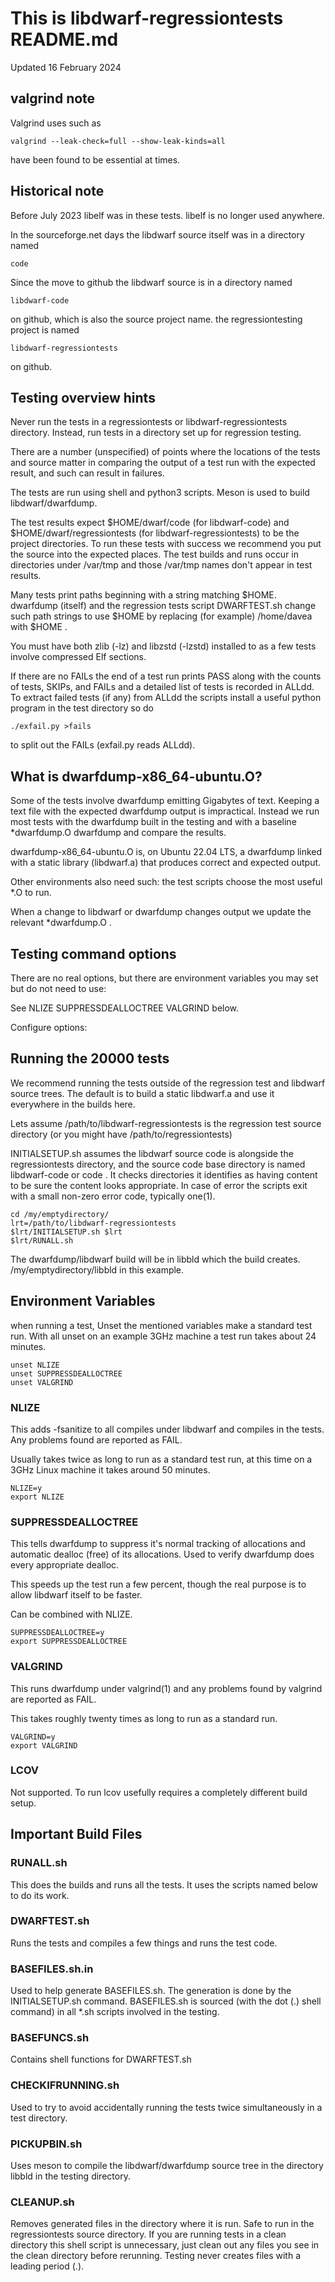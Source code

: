 # This is libdwarf-regressiontests README.md

Updated 16 February 2024

## valgrind note

Valgrind uses  such as

    valgrind --leak-check=full --show-leak-kinds=all

have been found to be essential at times.

## Historical note

Before July 2023 libelf was in these tests.
libelf is no longer used anywhere.

In the sourceforge.net days the libdwarf source itself
was in a directory named 

    code

Since the move to
github the libdwarf source is in a directory
named 

    libdwarf-code

on github, which is also the
source project name. the regressiontesting project is
named 

    libdwarf-regressiontests

on github.

## Testing overview hints

Never run the tests in a regressiontests or libdwarf-regressiontests
directory. Instead, run tests in a directory set up for
regression testing.

There are a number (unspecified) 
of points where the locations of the tests and source matter
in comparing the output of a test run with the expected result,
and such can result in failures.

The tests are run using shell and python3
scripts.   Meson is used to build libdwarf/dwarfdump.

The test results expect $HOME/dwarf/code (for libdwarf-code)
and $HOME/dwarf/regressiontests 
(for libdwarf-regressiontests) to be the
project directories.
To run these tests with
success we recommend you put the
source into the expected places.
The test builds and runs  occur in directories
under /var/tmp and those /var/tmp names don't appear
in test results.

Many tests print paths beginning with a string matching
$HOME.  dwarfdump (itself) and the regression tests script
DWARFTEST.sh change such path strings to use $HOME by
replacing (for example) /home/davea with $HOME  .

You must have both zlib (-lz) and libzstd (-lzstd) installed to
as a few tests involve compressed Elf sections.

If there are no FAILs the end of a test run
prints PASS along with the counts of tests, SKIPs,
and FAILs and a detailed list of tests is recorded
in ALLdd. To extract failed tests (if any) from ALLdd
the scripts install a useful
python program in the test directory
so do

    ./exfail.py >fails

to split out the FAILs (exfail.py reads ALLdd).

##  What is dwarfdump-x86_64-ubuntu.O?

Some of the tests involve dwarfdump emitting 
Gigabytes of text.  Keeping a text file
with the expected dwarfdump output is impractical.
Instead we run most tests with the dwarfdump built
in the testing and with a baseline *dwarfdump.O
dwarfdump and compare the results.

dwarfdump-x86_64-ubuntu.O is, on Ubuntu 22.04 LTS, a dwarfdump
linked with a static library (libdwarf.a)
that produces correct and expected output.

Other environments also need such: the
test scripts choose the most useful *.O
to run.

When a change to libdwarf or dwarfdump
changes output we update the relevant *dwarfdump.O .

## Testing command options

There are no real options, but there are environment variables
you may set but do not need to use:

See NLIZE SUPPRESSDEALLOCTREE VALGRIND below.

Configure options:

## Running the 20000 tests

We recommend running the tests outside
of the regression test and libdwarf source trees.
The default is to build a static libdwarf.a and
use it everywhere in the builds here.

Lets assume  /path/to/libdwarf-regressiontests is
the regression test source
directory (or you might have /path/to/regressiontests)

INITIALSETUP.sh assumes the libdwarf source code is alongside
the regressiontests directory, and the source code base directory
is named libdwarf-code or code .
It checks directories it identifies as having content
to be sure the content looks appropriate.
In case of error the scripts exit with a small non-zero error code,
typically one(1).
 
    cd /my/emptydirectory/
    lrt=/path/to/libdwarf-regressiontests
    $lrt/INITIALSETUP.sh $lrt
    $lrt/RUNALL.sh

The dwarfdump/libdwarf build will be in libbld
which the build creates.
/my/emptydirectory/libbld in this example.

## Environment Variables

when running a test, Unset the mentioned variables
make a standard test run.
With all unset on an example 3GHz machine a test run
takes about 24 minutes.

    unset NLIZE
    unset SUPPRESSDEALLOCTREE
    unset VALGRIND


### NLIZE

This adds -fsanitize to all compiles under
libdwarf and compiles in the tests.
Any problems found are reported as FAIL.

Usually takes twice as long to run as a
standard test run, at this time on a 3GHz
Linux machine it takes around 50 minutes. 

    NLIZE=y
    export NLIZE

### SUPPRESSDEALLOCTREE

This tells dwarfdump to suppress it's normal
tracking of allocations and automatic dealloc (free)
of its allocations.
Used to verify dwarfdump does every appropriate 
dealloc.

This speeds up the test run a few percent, though
the real purpose is to allow libdwarf itself to
be faster.

Can be combined with NLIZE.

    SUPPRESSDEALLOCTREE=y
    export SUPPRESSDEALLOCTREE

### VALGRIND

This runs dwarfdump under valgrind(1) 
and any problems found by valgrind are reported
as FAIL.

This takes roughly twenty times as long to run
as a standard run.
   
    VALGRIND=y
    export VALGRIND

### LCOV
   
Not supported. To run lcov usefully
requires a completely different build setup.
   
## Important Build Files

### RUNALL.sh

This does the builds and runs all the tests. It uses
the scripts named below to do its work.

### DWARFTEST.sh

Runs the tests and compiles a few things and runs the test code.

### BASEFILES.sh.in

Used to help generate BASEFILES.sh. 
The generation is done by the INITIALSETUP.sh command.
BASEFILES.sh is
sourced (with the dot (.) shell command) in all *.sh scripts
involved in the testing.

### BASEFUNCS.sh

Contains shell functions for DWARFTEST.sh

### CHECKIFRUNNING.sh

Used to try to avoid accidentally running the tests
twice simultaneously in a test directory.

### PICKUPBIN.sh

Uses meson to compile the libdwarf/dwarfdump source tree
in the directory libbld in the testing directory.

### CLEANUP.sh

Removes generated files in the directory where 
it is run.
Safe to run in the regressiontests source directory.
If you are running tests in a clean directory
this shell script is unnecessary, just clean
out any files you see in the clean directory
before rerunning.
Testing never creates files with
a leading period (.).

